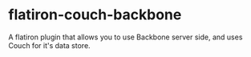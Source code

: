 flatiron-couch-backbone
=======================

A flatiron plugin that allows you to use Backbone server side, and uses Couch for it's data store.